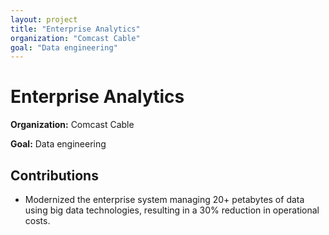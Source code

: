 ```yaml
---
layout: project
title: "Enterprise Analytics"
organization: "Comcast Cable"
goal: "Data engineering"
---
```


# Enterprise Analytics

**Organization:** Comcast Cable

**Goal:** Data engineering

## Contributions

- Modernized the enterprise system managing 20+ petabytes of data using big data technologies, resulting in a 30% reduction in operational costs.
